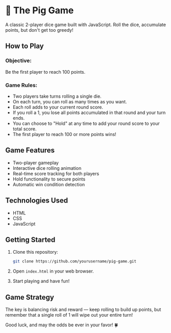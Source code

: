 # 🎲 The Pig Game

A classic 2-player dice game built with JavaScript. Roll the dice, accumulate points, but don't get too greedy!

## How to Play

### Objective:
Be the first player to reach 100 points.

### Game Rules:
- Two players take turns rolling a single die.
- On each turn, you can roll as many times as you want.
- Each roll adds to your current round score.
- If you roll a 1, you lose all points accumulated in that round and your turn ends.
- You can choose to "Hold" at any time to add your round score to your total score.
- The first player to reach 100 or more points wins!

## Game Features

- Two-player gameplay
- Interactive dice rolling animation
- Real-time score tracking for both players
- Hold functionality to secure points
- Automatic win condition detection

## Technologies Used

- HTML
- CSS
- JavaScript

## Getting Started

1. Clone this repository:
   ```bash
   git clone https://github.com/yourusername/pig-game.git
   ```

2. Open `index.html` in your web browser.

3. Start playing and have fun!

## Game Strategy

The key is balancing risk and reward — keep rolling to build up points, but remember that a single roll of 1 will wipe out your entire turn!

Good luck, and may the odds be ever in your favor! 🍀
